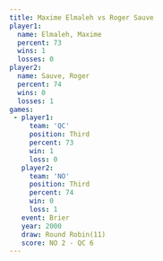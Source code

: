 ```yaml
---
title: Maxime Elmaleh vs Roger Sauve
player1:               
  name: Elmaleh, Maxime
  percent: 73          
  wins: 1              
  losses: 0            
player2:               
  name: Sauve, Roger   
  percent: 74          
  wins: 0              
  losses: 1            
games:
 - player1:         
     team: 'QC'     
     position: Third
     percent: 73    
     win: 1         
     loss: 0        
   player2:         
     team: 'NO'     
     position: Third
     percent: 74    
     win: 0         
     loss: 1        
   event: Brier         
   year: 2000           
   draw: Round Robin(11)
   score: NO 2 - QC 6   
---
```

